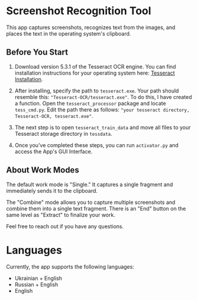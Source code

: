 # Screenshot Recognition Tool

This app captures screenshots, recognizes text from the images, and places the text in the operating system's clipboard.

## Before You Start

1. Download version 5.3.1 of the Tesseract OCR engine. You can find installation instructions for your operating system here: [Tesseract Installation](https://tesseract-ocr.github.io/tessdoc/Installation.html).

2. After installing, specify the path to `tesseract.exe`. Your path should resemble this: `"Tesseract-OCR/tesseract.exe"`. To do this, I have created a function. Open the `tesseract_processor` package and locate `tess_cmd.py`. Edit the path there as follows: `"your tesseract directory, Tesseract-OCR, tesseract.exe"`.

3. The next step is to open `tesseract_train_data` and move all files to your Tesseract storage directory in `tessdata`.

4. Once you've completed these steps, you can run `activator.py` and access the App's GUI Interface.

## About Work Modes

The default work mode is "Single." It captures a single fragment and immediately sends it to the clipboard.

The "Combine" mode allows you to capture multiple screenshots and combine them into a single text fragment. There is an "End" button 
on the same level as "Extract" to finalize your work.

Feel free to reach out if you have any questions.

# Languages

Currently, the app supports the following languages:

- Ukrainian + English
- Russian + English
- English
